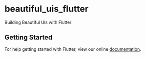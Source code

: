 # beautiful_uis_flutter

Building Beautiful UIs with Flutter

## Getting Started

For help getting started with Flutter, view our online
[documentation](https://flutter.io/).
